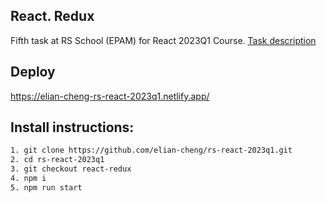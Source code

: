 ## React. Redux

Fifth task at RS School (EPAM) for React 2023Q1 Course. [Task description](https://github.com/rolling-scopes-school/tasks/tree/master/react/modules/module05)

## Deploy

https://elian-cheng-rs-react-2023q1.netlify.app/

## Install instructions:

```bash
1. git clone https://github.com/elian-cheng/rs-react-2023q1.git
2. cd rs-react-2023q1
3. git checkout react-redux
4. npm i
5. npm run start
```
